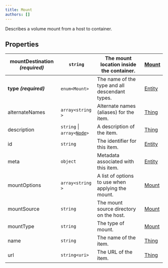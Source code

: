 ```yaml
---
title: Mount
authors: []
---
```


Describes a volume mount from a host to container. 

## Properties

| **mountDestination _(required)_** | `string`                                       | The mount location inside the container.          | [Mount](./Mount.html)   |
| --------------------------------- | ---------------------------------------------- | ------------------------------------------------- | ----------------------- |
| **type _(required)_**             | `enum<`​`Mount`​`>`                            | The name of the type and all descendant types.    | [Entity](./Entity.html) |
| alternateNames                    | `array<`​`string`​`>`                          | Alternate names (aliases) for the item.           | [Thing](./Thing.html)   |
| description                       | `string` \| `array<`​[`Node`](./Node.html)​`>` | A description of the item.                        | [Thing](./Thing.html)   |
| id                                | `string`                                       | The identifier for this item.                     | [Entity](./Entity.html) |
| meta                              | `object`                                       | Metadata associated with this item.               | [Entity](./Entity.html) |
| mountOptions                      | `array<`​`string`​`>`                          | A list of options to use when applying the mount. | [Mount](./Mount.html)   |
| mountSource                       | `string`                                       | The mount source directory on the host.           | [Mount](./Mount.html)   |
| mountType                         | `string`                                       | The type of mount.                                | [Mount](./Mount.html)   |
| name                              | `string`                                       | The name of the item.                             | [Thing](./Thing.html)   |
| url                               | `string<uri>`                                  | The URL of the item.                              | [Thing](./Thing.html)   |

